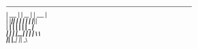 ______   ______   ______  
|  ___ | |  __  | |  ___ |        
| |___|| | |  | | | |___||       
|  ____| | |  | | |  _  _|        
| |      | |__| | | | \ \   
|_|      |______| |_|  \_\          